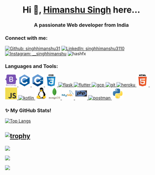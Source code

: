 <h1 align="center">Hi 👋,  <a href="https://www.linkedin.com/in/singhhimanshu3110/" target="blank">Himanshu Singh</a> here...</h1> 
<h3 align="center">A passionate Web developer from India</h3>  


<!-- Social Media Handles -->

<h3 align="left">Connect with me:</h3>

<a href="https://github.com/singhhimanshu31" target="_blank"> ![Github: singhhimanshu31](https://img.shields.io/badge/GitHub-100000?style=plastic&logo=github)</a>
<a href="https://www.linkedin.com/in/singhhimanshu3110/">![LinkedIn: singhhimanshu3110](https://img.shields.io/badge/-LinkedIn-0e76a8?style=plastic&logo=linkedIn)</a>
<a href="https://www.instagram.com/__singhhimanshu">![Instagram: __singhhimanshu](https://img.shields.io/badge/-Instagram-833AB4?style=plastic&logo=Instagram)</a>
<img src="https://komarev.com/ghpvc/?username=singhhimanshu31&label=Profile%20views&color=0e75b6&style=flat" alt="hashfx" />


<!-- Language and Tools -->

<h3 align="left">Languages and Tools:</h3>

<p align="left"> 
<a href="https://getbootstrap.com" target="_blank"> <img src="https://raw.githubusercontent.com/devicons/devicon/master/icons/bootstrap/bootstrap-plain-wordmark.svg" alt="bootstrap" width="40" height="40"/> </a> <a href="https://www.cprogramming.com/" target="_blank"> <img src="https://raw.githubusercontent.com/devicons/devicon/master/icons/c/c-original.svg" alt="c" width="40" height="40"/> </a> <a href="https://www.w3schools.com/cpp/" target="_blank"> <img src="https://raw.githubusercontent.com/devicons/devicon/master/icons/cplusplus/cplusplus-original.svg" alt="cplusplus" width="40" height="40"/> </a> <a href="https://www.w3schools.com/css/" target="_blank"> <img src="https://raw.githubusercontent.com/devicons/devicon/master/icons/css3/css3-original-wordmark.svg" alt="css3" width="40" height="40"/> </a> 
<a href="https://flask.palletsprojects.com/" target="_blank"> <img src="https://www.vectorlogo.zone/logos/pocoo_flask/pocoo_flask-icon.svg" alt="flask" width="40" height="40"/> </a> <a href="https://flutter.dev" target="_blank"> <img src="https://www.vectorlogo.zone/logos/flutterio/flutterio-icon.svg" alt="flutter" width="40" height="40"/> </a> <a href="https://cloud.google.com" target="_blank"> <img src="https://www.vectorlogo.zone/logos/google_cloud/google_cloud-icon.svg" alt="gcp" width="40" height="40"/> </a>
<a href="https://git-scm.com/" target="_blank"> <img src="https://www.vectorlogo.zone/logos/git-scm/git-scm-icon.svg" alt="git" width="40" height="40"/> </a> 
<a href="https://heroku.com" target="_blank"> <img src="https://www.vectorlogo.zone/logos/heroku/heroku-icon.svg" alt="heroku" width="40" height="40"/> </a> <a href="https://www.w3.org/html/" target="_blank"> <img src="https://raw.githubusercontent.com/devicons/devicon/master/icons/html5/html5-original-wordmark.svg" alt="html5" width="40" height="40"/> </a> <a href="https://www.java.com" target="_blank"> <img 
<a href="https://developer.mozilla.org/en-US/docs/Web/JavaScript" target="_blank"> <img src="https://raw.githubusercontent.com/devicons/devicon/master/icons/javascript/javascript-original.svg" alt="javascript" width="40" height="40"/> </a> <a href="https://kotlinlang.org" target="_blank"> <img src="https://www.vectorlogo.zone/logos/kotlinlang/kotlinlang-icon.svg" alt="kotlin" width="40" height="40"/> </a
 <a href="https://www.linux.org/" target="_blank"> <img src="https://raw.githubusercontent.com/devicons/devicon/master/icons/linux/linux-original.svg" alt="linux" width="40" height="40"/> </a> 
 <a href="https://www.mongodb.com/" target="_blank"> <img src="https://raw.githubusercontent.com/devicons/devicon/master/icons/mongodb/mongodb-original-wordmark.svg" alt="mongodb" width="40" height="40"/> </a> <a href="https://www.microsoft.com/en-us/sql-server" target="_blank">  <img src="https://raw.githubusercontent.com/devicons/devicon/master/icons/mysql/mysql-original-wordmark.svg" alt="mysql" width="40" height="40"/> </a> 
 <a href="https://www.php.net" target="_blank"> <img src="https://raw.githubusercontent.com/devicons/devicon/master/icons/php/php-original.svg" alt="php" width="40" height="40"/> </a> <a href="https://postman.com" target="_blank"> <img src="https://www.vectorlogo.zone/logos/getpostman/getpostman-icon.svg" alt="postman" width="40" height="40"/> </a> <a href="https://www.python.org" target="_blank"> <img src="https://raw.githubusercontent.com/devicons/devicon/master/icons/python/python-original.svg" alt="python" width="40" height="40"/> </a> 
</p>  
 



### ✨ My GitHub Stats!

[![Top Langs](https://github-readme-stats.vercel.app/api/top-langs/?username=singhhimanshu31&theme=react&custom_title=Most-Used-Languages)](https://github.com/hashfx/github-readme-stats) 

[![trophy](https://github-profile-trophy.vercel.app/?username=singhhimanshu31&no-bg=true&no-frame=true&theme=algolia&row=2&column=3&margin-w=15&margin-h=15)](https://github.com/ryo-ma/github-profile-trophy)
---
<p><a href="#">
  <img align="center" src="https://github-readme-stats.vercel.app/api?username=singhhimanshu31&show_icons=true&include_all_commits=true&theme=light" />
</a></p>
<p><a href="#">
  <img align="center" src="http://github-readme-streak-stats.herokuapp.com?user=singhhimanshu31&theme=light" />
</a></p>
<p><a href="#">
  <img align="center" src="https://activity-graph.herokuapp.com/graph?username=singhhimanshu31&theme=xcode" />
</a></p>
